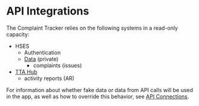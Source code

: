 # API Integrations

The Complaint Tracker relies on the following systems in a read-only capacity:

- HSES
  - Authentication
  - [Data](https://github.com/OHS-Hosting-Infrastructure/complaint-tracker-api-docs) (private)
    - complaints (issues)
- [TTA Hub](https://github.com/HHS/Head-Start-TTADP/blob/main/docs/openapi/paths/api/activityReportByDisplay.yaml)
  - activity reports (AR)

For information about whether fake data or data from API calls will be used in the app, as well as how to override this behavior, see [API Connections](/README.md#api-connections).
